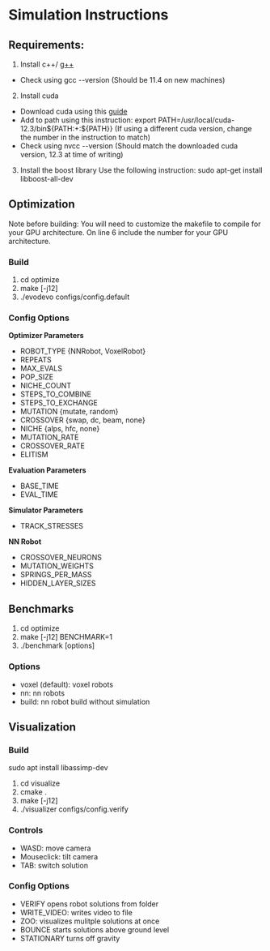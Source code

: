 # Simulation Instructions
## Requirements:
1) Install c++/ [g++](https://linuxconfig.org/how-to-install-g-the-c-compiler-on-ubuntu-22-04-lts-jammy-jellyfish-linux)
- Check using gcc --version (Should be 11.4 on new machines)
2) Install cuda
- Download cuda using this [guide](https://developer.nvidia.com/cuda-downloads?target_os=Linux)
- Add to path using this instruction: export PATH=/usr/local/cuda-12.3/bin${PATH:+:${PATH}} (If using a different cuda version, change the number in the instruction to match)
- Check using nvcc --version (Should match the downloaded cuda version, 12.3 at time of writing)

3) Install the boost library
Use the following instruction: sudo apt-get install libboost-all-dev

## Optimization
Note before building: You will need to customize the makefile to compile for your GPU architecture. On line 6 include the number for your GPU architecture.

### Build

1. cd optimize
1. make [-j12]
1. ./evodevo configs/config.default

### Config Options
**Optimizer Parameters**
- ROBOT_TYPE {NNRobot, VoxelRobot}
- REPEATS
- MAX_EVALS
- POP_SIZE
- NICHE_COUNT
- STEPS_TO_COMBINE
- STEPS_TO_EXCHANGE
- MUTATION {mutate, random}
- CROSSOVER {swap, dc, beam, none}
- NICHE {alps, hfc, none}
- MUTATION_RATE
- CROSSOVER_RATE
- ELITISM

**Evaluation Parameters**
- BASE_TIME
- EVAL_TIME

**Simulator Parameters**
- TRACK_STRESSES

**NN Robot**
- CROSSOVER_NEURONS
- MUTATION_WEIGHTS
- SPRINGS_PER_MASS
- HIDDEN_LAYER_SIZES

## Benchmarks
1. cd optimize
1. make [-j12] BENCHMARK=1
1. ./benchmark [options]

### Options
- voxel (default): voxel robots
- nn: nn robots
- build: nn robot build without simulation

## Visualization

### Build
sudo apt install libassimp-dev

1. cd visualize
1. cmake .
1. make [-j12]
1. ./visualizer configs/config.verify

### Controls

- WASD: move camera
- Mouseclick: tilt camera
- TAB: switch solution

### Config Options
- VERIFY	    opens robot solutions from folder
- WRITE_VIDEO:  writes video to file
- ZOO:          visualizes mulitple solutions at once
- BOUNCE        starts solutions above ground level
- STATIONARY    turns off gravity
